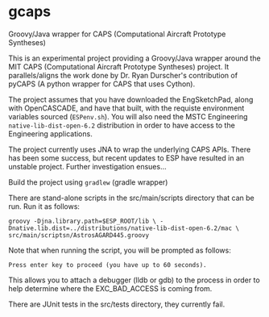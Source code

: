 # gcaps
Groovy/Java wrapper for CAPS (Computational Aircraft Prototype Syntheses)

This is an experimental project providing a Groovy/Java wrapper around the MIT CAPS (Computational Aircraft Prototype Syntheses) project. It parallels/aligns the work done by Dr. Ryan Durscher's contribution of pyCAPS (A python wrapper for CAPS that uses Cython).

The project assumes that you have downloaded the EngSketchPad, along with OpenCASCADE, and have that built, with the requiste environment variables sourced (`ESPenv.sh`). You will also need the MSTC Engineering `native-lib-dist-open-6.2` distribution in order to have access to the Engineering applications.

The project currently uses JNA to wrap the underlying CAPS APIs. There has been some success, but recent updates to ESP have resulted in an unstable project. Further investigation ensues...

Build the project using `gradlew` (gradle wrapper)

There are stand-alone scripts in the src/main/scripts directory that can be run. Run it as follows:

`groovy -Djna.library.path=$ESP_ROOT/lib \
        -Dnative.lib.dist=../distributions/native-lib-dist-open-6.2/mac \
        src/main/scriptsn/AstrosAGARD445.groovy`

Note that when running the script, you will be prompted as follows:

`Press enter key to proceed (you have up to 60 seconds).`

This allows you to attach a debugger (lldb or gdb) to the process in order to help determine where the EXC_BAD_ACCESS is coming from.

There are JUnit tests in the src/tests directory, they currently fail.
